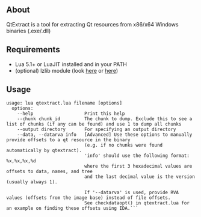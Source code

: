 ## About
QtExtract is a tool for extracting Qt resources from x86/x64 Windows binaries (.exe/.dll)

## Requirements
- Lua 5.1+ or LuaJIT installed and in your PATH
- (optional) lzlib module (look [here](https://github.com/LuaDist/lzlib) or [here](https://luarocks.org/modules/hisham/lzlib))

## Usage

```
usage: lua qtextract.lua filename [options]
  options:
    --help                   Print this help
    --chunk chunk_id         The chunk to dump. Exclude this to see a list of chunks (if any can be found) and use 1 to dump all chunks
    --output directory       For specifying an output directory
    --data, --datarva info   [Advanced] Use these options to manually provide offsets to a qt resource in the binary
                             (e.g. if no chunks were found automatically by qtextract).
                             'info' should use the following format: %x,%x,%x,%d
                             where the first 3 hexadecimal values are offsets to data, names, and tree
                             and the last decimal value is the version (usually always 1).

                             If '--datarva' is used, provide RVA values (offsets from the image base) instead of file offsets.
                             See checkdataopt() in qtextract.lua for an example on finding these offsets using IDA.```
